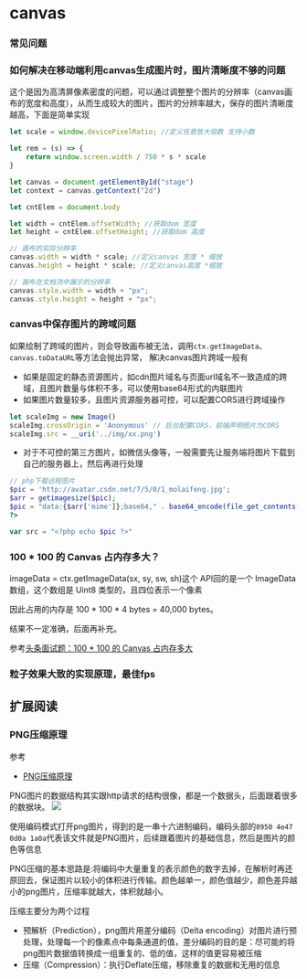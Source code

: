 canvas
===

### 常见问题

### 如何解决在移动端利用canvas生成图片时，图片清晰度不够的问题

这个是因为高清屏像素密度的问题，可以通过调整整个图片的分辨率（canvas画布的宽度和高度），从而生成较大的图片，图片的分辨率越大，保存的图片清晰度越高，下面是简单实现
```js
let scale = window.devicePixelRatio; //定义任意放大倍数 支持小数

let rem = (s) => {
    return window.screen.width / 750 * s * scale
}

let canvas = document.getElementById("stage")
let context = canvas.getContext("2d")

let cntElem = document.body

let width = cntElem.offsetWidth; //获取dom 宽度
let height = cntElem.offsetHeight; //获取dom 高度

// 画布的实际分辨率
canvas.width = width * scale; //定义canvas 宽度 * 缩放
canvas.height = height * scale; //定义canvas高度 *缩放

// 画布在文档流中展示的分辨率
canvas.style.width = width + "px";
canvas.style.height = height + "px";
```

### canvas中保存图片的跨域问题

如果绘制了跨域的图片，则会导致画布被无法，调用`ctx.getImageData`、`canvas.toDataURL`等方法会抛出异常，
解决canvas图片跨域一般有
* 如果是固定的静态资源图片，如cdn图片域名与页面url域名不一致造成的跨域，且图片数量与体积不多，可以使用base64形式的内联图片
* 如果图片数量较多，且图片资源服务器可控，可以配置CORS进行跨域操作
```js
let scaleImg = new Image()
scaleImg.crossOrigin = 'Anonymous' // 后台配置CORS，前端声明图片为CORS
scaleImg.src = __uri('../img/xx.png')
```
* 对于不可控的第三方图片，如微信头像等，一般需要先让服务端将图片下载到自己的服务器上，然后再进行处理

```php
// php下载远程图片  
$pic = 'http://avatar.csdn.net/7/5/0/1_molaifeng.jpg';
$arr = getimagesize($pic);
$pic = "data:{$arr['mime']};base64," . base64_encode(file_get_contents($pic));
?>

var src = "<?php echo $pic ?>"
```

### 100 * 100 的 Canvas 占内存多大？
imageData = ctx.getImageData(sx, sy, sw, sh)这个 API回的是一个 ImageData 数组，这个数组是 Uint8 类型的，且四位表示一个像素

因此占用的内存是 
100 * 100 * 4 bytes = 40,000 bytes。

结果不一定准确，后面再补充。

参考[头条面试题：100 * 100 的 Canvas 占内存多大](https://juejin.im/post/5bdeb357e51d4536140fc7df)

### 粒子效果大致的实现原理，最佳fps

## 扩展阅读

### PNG压缩原理
参考
* [PNG压缩原理](https://segmentfault.com/a/1190000018557449)

PNG图片的数据结构其实跟http请求的结构很像，都是一个数据头，后面跟着很多的数据块。
![](https://segmentfault.com/img/bVbp1Nj?w=1000&h=360)

使用编码模式打开png图片，得到的是一串十六进制编码，编码头部的`8950 4e47 0d0a 1a0a`代表该文件就是PNG图片，后续跟着图片的基础信息，然后是图片的颜色等信息

PNG压缩的基本思路是:将编码中大量重复的表示颜色的数字去掉，在解析时再还原回去，保证图片以较小的体积进行传输。颜色越单一，颜色值越少，颜色差异越小的png图片，压缩率就越大，体积就越小。

压缩主要分为两个过程
* 预解析（Prediction），png图片用差分编码（Delta encoding）对图片进行预处理，处理每一个的像素点中每条通道的值，差分编码的目的是：尽可能的将png图片数据值转换成一组重复的、低的值，这样的值更容易被压缩
* 压缩（Compression）：执行Deflate压缩，移除重复的数据和无用的信息
